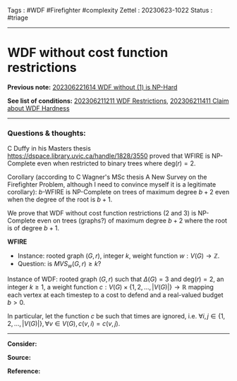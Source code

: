 Tags : #WDF #Firefighter #complexity 
Zettel :  20230623-1022
Status : #triage 

-----

# WDF without cost function restrictions

**Previous note:** [202306221614 WDF without (1) is NP-Hard](202306221614%20WDF%20without%20(1)%20is%20NP-Hard.md)

**See list of conditions:** [202306211211 WDF Restrictions](202306211211%20WDF%20Restrictions.md), [202306211411 Claim about WDF Hardness](202306211411%20Claim%20about%20WDF%20Hardness.md)

-----

### Questions & thoughts:

C Duffy in his Masters thesis https://dspace.library.uvic.ca/handle/1828/3550 proved that WFIRE is NP-Complete even when restricted to binary trees where $\textrm{deg}(r)=2$.

Corollary (according to C Wagner's MSc thesis A New Survey on the Firefighter Problem, although I need to convince myself it is a legitimate corollary): $b$-WFIRE is NP-Complete on trees of maximum degree $b+2$ even when the degree of the root is $b+1$.

We prove that WDF without cost function restrictions (2 and 3) is NP-Complete even on trees (graphs?) of maximum degree $b+2$ where the root is of degree $b+1$.

**WFIRE**
 - Instance: rooted graph $(G, r)$, integer $k$, weight function $w:V(G)\rightarrow\mathbb{Z}$.
 - Question: is $MVS_w(G, r)\geq k$?

Instance of WDF: rooted graph $(G, r)$ such that $\Delta(G)=3$ and $\textrm{deg}(r)=2$, an integer $k\geq1$, a weight function $c:V(G)\times \{1, 2, \dots, |V(G)|\}\rightarrow\mathbb{R}$ mapping each vertex at each timestep to a cost to defend and a real-valued budget $b>0$.

In particular, let the function $c$ be such that times are ignored, i.e. $\forall i, j\in \{1, 2, \dots, |V(G)|\}, \forall v\in V(G), c(v, i)=c(v, j)$.




-----
 
**Consider:**


**Source:** 


**Reference:** 

